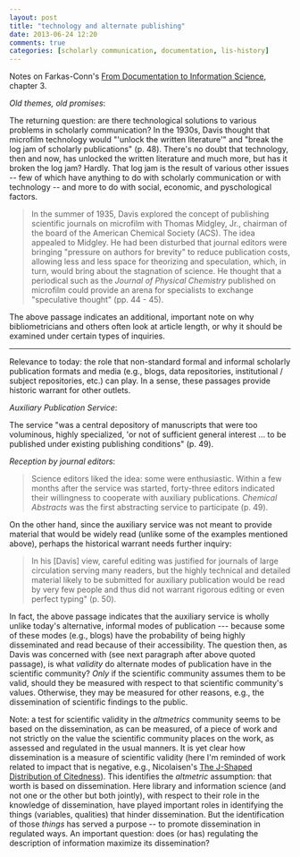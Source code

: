```yaml
---
layout: post
title: "technology and alternate publishing"
date: 2013-06-24 12:20
comments: true
categories: [scholarly communication, documentation, lis-history]
---
```


Notes on Farkas-Conn's [From Documentation to Information
Science][1], chapter 3.

[1]: http://www.citeulike.org/user/seancsb/article/12345903

_Old themes, old promises_:

The returning question: are there technological solutions to
various problems in scholarly communication? In the 1930s, Davis
thought that microfilm technology would "'unlock the written
literature'" and "break the log jam of scholarly publications" (p.
48). There's no doubt that technology, then and now, has unlocked
the written literature and much more, but has it broken the log
jam? Hardly. That log jam is the result of various other issues --
few of which have anything to do with scholarly communication or
with technology -- and more to do with social, economic, and
pyschological factors.

> In the summer of 1935, Davis explored the concept of publishing
> scientific journals on microfilm with Thomas Midgley, Jr.,
> chairman of the board of the American Chemical Society (ACS).
> The idea appealed to Midgley. He had been disturbed that journal
> editors were bringing "pressure on authors for brevity" to
> reduce publication costs, allowing less and less space for
> theorizing and speculation, which, in turn, would bring about
> the stagnation of science. He thought that a periodical such as
> the *Journal of Physical Chemistry* published on microfilm could
> provide an arena for specialists to exchange "speculative
> thought" (pp. 44 - 45).

The above passage indicates an additional, important note on why
bibliometricians and others often look at article length, or why
it should be examined under certain types of inquiries.

---

Relevance to today: the role that non-standard formal and informal
scholarly publication formats and media (e.g., blogs, data
repositories, institutional / subject repositories, etc.) can
play. In a sense, these passages provide historic warrant for
other outlets.

_Auxiliary Publication Service_:

The service "was a central depository of manuscripts that were too
voluminous, highly specialized, 'or not of sufficient general
interest ... to be published under existing publishing conditions"
(p. 49).

_Reception by journal editors_:

> Science editors liked the idea: some were enthusiastic. Within a
> few months after the service was started, forty-three editors
> indicated their willingness to cooperate with auxiliary
> publications. *Chemical Abstracts* was the first abstracting
> service to participate (p. 49). 

On the other hand, since the auxiliary service was not meant to
provide material that would be widely read (unlike some of the
examples mentioned above), perhaps the historical warrant needs
further inquiry:

> In his [Davis] view, careful editing was justified for journals
> of large circulation serving many readers, but the highly
> technical and detailed material likely to be submitted for
> auxiliary publication would be read by very few people and thus
> did not warrant rigorous editing or even perfect typing" (p.
> 50).

In fact, the above passage indicates that the auxiliary service is
wholly unlike today's alternative, informal modes of publication
--- because some of these modes (e.g., blogs) have the probability
of being highly disseminated and read because of their
accessibility. The question then, as Davis was concerned with (see
next paragraph after above quoted passage), is what *validity* do
alternate modes of publication have in the scientific community?
*Only* if the scientific community assumes them to be valid,
should they be measured with respect to that scientific
community's values. Otherwise, they may be measured for other
reasons, e.g., the dissemination of scientific findings to the
public.

Note: a test for scientific validity in the *altmetrics* community
seems to be based on the dissemination, as can be measured, of a
piece of work and not strictly on the value the scientific
community places on the work, as assessed and regulated in the
usual manners. It is yet clear how dissemination is a measure of
scientific validity (here I'm reminded of work related to impact
that is negative, e.g., Nicolaisen's [The J-Shaped Distribution of
Citedness][2]). This identifies the *altmetric* assumption: that
worth is based on dissemination. Here library and information
science (and not one or the other but both jointly), with respect
to their role in the knowledge of dissemination, have played
important roles in identifying the things (variables, qualities)
that hinder dissemination. But the identification of those
*things* has served a purpose -- to promote dissemination in
regulated ways. An important question: does (or has) regulating
the description of information maximize its dissemination?

[2]: http://www.citeulike.org/user/seancsb/article/6602311
